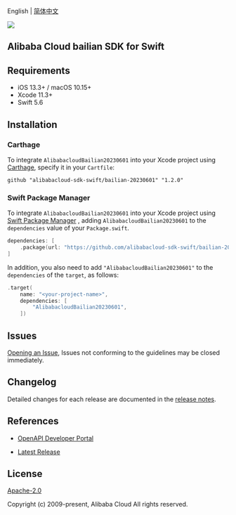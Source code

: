 English | [简体中文](README-CN.md)

![](https://aliyunsdk-pages.alicdn.com/icons/AlibabaCloud.svg)

## Alibaba Cloud bailian SDK for Swift

## Requirements

- iOS 13.3+ / macOS 10.15+
- Xcode 11.3+
- Swift 5.6

## Installation

### Carthage

To integrate `AlibabacloudBailian20230601` into your Xcode project using [Carthage](https://github.com/Carthage/Carthage), specify it in your `Cartfile`:

```ogdl
github "alibabacloud-sdk-swift/bailian-20230601" "1.2.0"
```

### Swift Package Manager

To integrate `AlibabacloudBailian20230601` into your Xcode project using [Swift Package Manager](https://swift.org/package-manager/) , adding `AlibabacloudBailian20230601` to the `dependencies` value of your `Package.swift`.

```swift
dependencies: [
    .package(url: "https://github.com/alibabacloud-sdk-swift/bailian-20230601.git", from: "1.2.0")
]
```

In addition, you also need to add `"AlibabacloudBailian20230601"` to the `dependencies` of the `target`, as follows:

```swift
.target(
    name: "<your-project-name>",
    dependencies: [
        "AlibabacloudBailian20230601",
    ])
```

## Issues

[Opening an Issue](https://github.com/alibabacloud-sdk-swift/bailian-20230601/issues/new), Issues not conforming to the guidelines may be closed immediately.

## Changelog

Detailed changes for each release are documented in the [release notes](./ChangeLog.txt).

## References

* [OpenAPI Developer Portal](https://next.api.alibabacloud.com/home)
- [Latest Release](https://github.com/alibabacloud-sdk-swift/bailian-20230601)

## License

[Apache-2.0](http://www.apache.org/licenses/LICENSE-2.0)

Copyright (c) 2009-present, Alibaba Cloud All rights reserved.
